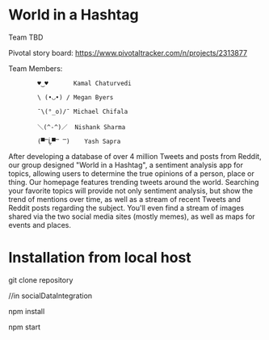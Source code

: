 # World in a Hashtag 
Team TBD

Pivotal story board: https://www.pivotaltracker.com/n/projects/2313877

Team Members:

            ♥‿♥       Kamal Chaturvedi

            \ (•◡•) / Megan Byers

            ¯\(°_o)/¯ Michael Chifala

            ＼(^-^)／  Nishank Sharma

            (▀̿Ĺ̯▀̿ ̿)    Yash Sapra

After developing a database of over 4 million Tweets and posts from Reddit, our group designed "World in a Hashtag", a sentiment analysis app for topics, allowing users to determine the true opinions of a person, place or thing. Our homepage features trending tweets around the world. Searching your favorite topics will provide not only sentiment analysis, but show the trend of mentions over time, as well as a stream of recent Tweets and Reddit posts regarding the subject. You'll even find a stream of images shared via the two social media sites (mostly memes), as well as maps for events and places.

# Installation from local host 

git clone repository 

//in socialDataIntegration

npm install 

npm start 

